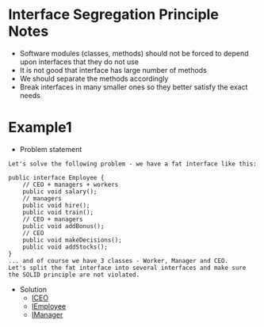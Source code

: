 # Interface Segregation Principle Notes
* Software modules (classes, methods) should not be forced to depend upon interfaces that they do not use
* It is not good that interface has large number of methods
* We should separate the methods accordingly
* Break interfaces in many smaller ones so they better satisfy the exact needs

# Example1
* Problem statement
```
Let's solve the following problem - we have a fat interface like this:

public interface Employee {
	// CEO + managers + workers
	public void salary();
	// managers
	public void hire();
	public void train();
	// CEO + managers
	public void addBonus();
	// CEO
	public void makeDecisions();	
	public void addStocks();
}
... and of course we have 3 classes - Worker, Manager and CEO. 
Let's split the fat interface into several interfaces and make sure the SOLID principle are not violated.
```
* Solution
	* [ICEO](ICEO.java)
	* [IEmployee](IEmployee.java)
	* [IManager](IManager.java)